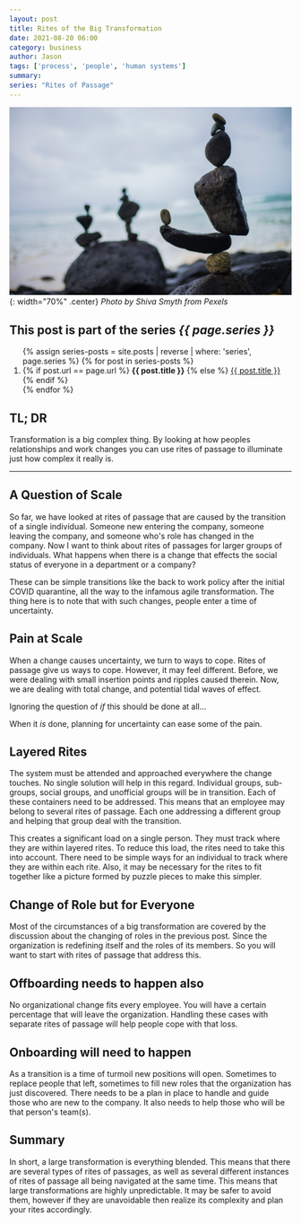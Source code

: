 ```yaml
---
layout: post
title: Rites of the Big Transformation
date: 2021-08-20 06:00
category: business
author: Jason
tags: ['process', 'people', 'human systems']
summary: 
series: "Rites of Passage"
---
```


![Balancing Stones](/assets/img/posts/2021/08/pexels-shiva-smyth-1051449.jpg){: width="70%" .center}
_Photo by Shiva Smyth from Pexels_

<aside class="series">
  <h2>This post is part of the series <em>{{ page.series }}</em></h2>
  <ol>
    {% assign series-posts = site.posts | reverse | where: 'series', page.series %}
    {% for post in series-posts %}
    <li>
      {% if post.url == page.url %}
      <strong>{{ post.title }}</strong>
      {% else %}
      <a href="{{ site.baseurl }}{{ post.url }}">{{ post.title }}</a>
      {% endif %}
    </li>
    {% endfor %}
  </ol>
</aside>

## TL; DR

Transformation is a big complex thing. By looking at how peoples relationships and work changes you can use rites of passage to illuminate just how complex it really is.

---

## A Question of Scale

So far, we have looked at rites of passage that are caused by the transition of a single individual. Someone new entering the company, someone leaving the company, and someone who's role has changed in the company. Now I want to think about rites of passages for larger groups of individuals. What happens when there is a change that effects the social status of everyone in a department or a company?

These can be simple transitions like the back to work policy after the initial COVID quarantine, all the way to the infamous agile transformation. The thing here is to note that with such changes, people enter a time of uncertainty.

## Pain at Scale

When a change causes uncertainty, we turn to ways to cope. Rites of passage give us ways to cope. However, it may feel different. Before, we were dealing with small insertion points and ripples caused therein. Now, we are dealing with total change, and potential tidal waves of effect.

Ignoring the question of _if_ this should be done at all...

When it _is_ done, planning for uncertainty can ease some of the pain. 

## Layered Rites

The system must be attended and approached everywhere the change touches. No single solution will help in this regard. Individual groups, sub-groups, social groups, and unofficial groups will be in transition. Each of these containers need to be addressed. This means that an employee may belong to several rites of passage. Each one addressing a different group and helping that group deal with the transition.

This creates a significant load on a single person. They must track where they are within layered rites. To reduce this load, the rites need to take this into account. There need to be simple ways for an individual to track where they are within each rite. Also, it may be necessary for the rites to fit together like a picture formed by puzzle pieces to make this simpler.

## Change of Role but for Everyone

Most of the circumstances of a big transformation are covered by the discussion about the changing of roles in the previous post. Since the organization is redefining itself and the roles of its members. So you will want to start with rites of passage that address this.

## Offboarding needs to happen also

No organizational change fits every employee. You will have a certain percentage that will leave the organization. Handling these cases with separate rites of passage will help people cope with that loss.

## Onboarding will need to happen

As a transition is a time of turmoil new positions will open. Sometimes to replace people that left, sometimes to fill new roles that the organization has just discovered. There needs to be a plan in place to handle and guide those who are new to the company. It also needs to help those who will be that person's team(s).

## Summary

In short, a large transformation is everything blended. This means that there are several types of rites of passages, as well as several different instances of rites of passage all being navigated at the same time. This means that large transformations are highly unpredictable. It may be safer to avoid them, however if they are unavoidable then realize its complexity and plan your rites accordingly.
